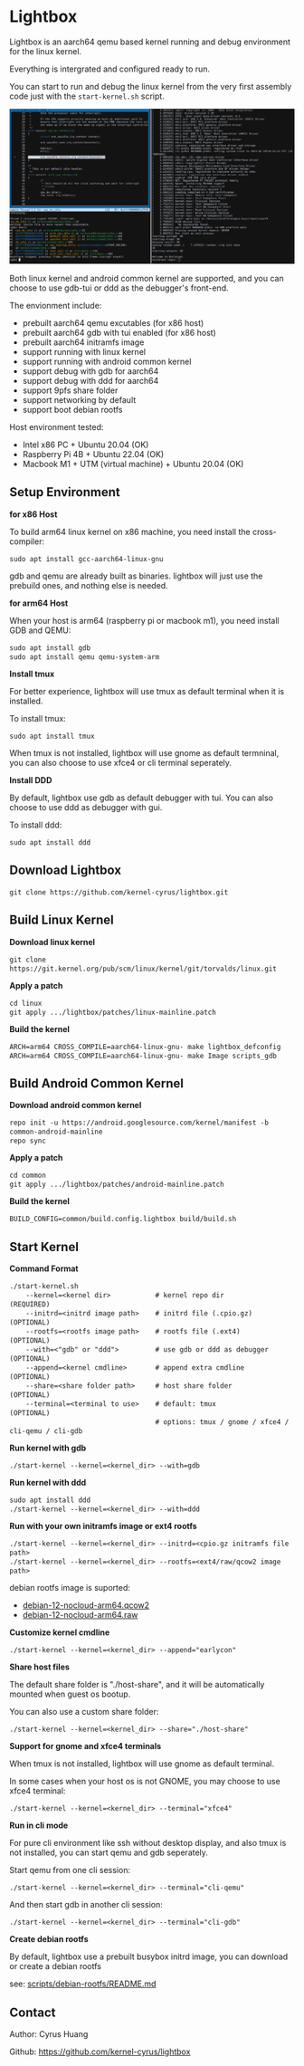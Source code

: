 Lightbox
=============================

Lightbox is an aarch64 qemu based kernel running and debug environment for the linux kernel.

Everything is intergrated and configured ready to run.

You can start to run and debug the linux kernel from the very first assembly code just with the `start-kernel.sh` script.

![Snapshot](https://raw.githubusercontent.com/kernel-cyrus/lightbox/master/snapshots/snapshot.png)

Both linux kernel and android common kernel are supported, and you can choose to use gdb-tui or ddd as the debugger's front-end.

The envionment include:
- prebuilt aarch64 qemu excutables (for x86 host)
- prebuilt aarch64 gdb with tui enabled (for x86 host)
- prebuilt aarch64 initramfs image
- support running with linux kernel
- support running with android common kernel
- support debug with gdb for aarch64
- support debug with ddd for aarch64
- support 9pfs share folder
- support networking by default
- support boot debian rootfs

Host environment tested: 
- Intel x86 PC + Ubuntu 20.04 (OK)
- Raspberry Pi 4B + Ubuntu 22.04 (OK)
- Macbook M1 + UTM (virtual machine) + Ubuntu 20.04 (OK)

Setup Environment
-----------------------------

**for x86 Host**

To build arm64 linux kernel on x86 machine, you need install the cross-compiler:

```
sudo apt install gcc-aarch64-linux-gnu
```

gdb and qemu are already built as binaries. lightbox will just use the prebuild ones, and nothing else is needed.

**for arm64 Host**

When your host is arm64 (raspberry pi or macbook m1), you need install GDB and QEMU:

```
sudo apt install gdb
sudo apt install qemu qemu-system-arm
```

**Install tmux**

For better experience, lightbox will use tmux as default terminal when it is installed.

To install tmux:

```
sudo apt install tmux
```

When tmux is not installed, lightbox will use gnome as default termninal, you can also choose to use xfce4 or cli terminal seperately.

**Install DDD**

By default, lightbox use gdb as default debugger with tui. You can also choose to use ddd as debugger with gui. 

To install ddd:

```
sudo apt install ddd
```

Download Lightbox
-----------------------------

```
git clone https://github.com/kernel-cyrus/lightbox.git
```

Build Linux Kernel
-----------------------------

**Download linux kernel**
```
git clone https://git.kernel.org/pub/scm/linux/kernel/git/torvalds/linux.git
```
**Apply a patch**
```
cd linux
git apply .../lightbox/patches/linux-mainline.patch
```
**Build the kernel**
```
ARCH=arm64 CROSS_COMPILE=aarch64-linux-gnu- make lightbox_defconfig
ARCH=arm64 CROSS_COMPILE=aarch64-linux-gnu- make Image scripts_gdb
```

Build Android Common Kernel
-----------------------------

**Download android common kernel**
```
repo init -u https://android.googlesource.com/kernel/manifest -b common-android-mainline
repo sync
```
**Apply a patch**
```
cd common
git apply .../lightbox/patches/android-mainline.patch
```
**Build the kernel**
```
BUILD_CONFIG=common/build.config.lightbox build/build.sh
```

Start Kernel
-----------------------------

**Command Format**
```
./start-kernel.sh
    --kernel=<kernel dir>           # kernel repo dir            (REQUIRED)
    --initrd=<initrd image path>    # initrd file (.cpio.gz)     (OPTIONAL)
    --rootfs=<rootfs image path>    # rootfs file (.ext4)        (OPTIONAL)
    --with=<"gdb" or "ddd">         # use gdb or ddd as debugger (OPTIONAL)
    --append=<kernel cmdline>       # append extra cmdline       (OPTIONAL)
    --share=<share folder path>     # host share folder          (OPTIONAL)
    --terminal=<terminal to use>    # default: tmux              (OPTIONAL)
                                    # options: tmux / gnome / xfce4 / cli-qemu / cli-gdb
```
**Run kernel with gdb**
```
./start-kernel --kernel=<kernel_dir> --with=gdb
```
**Run kernel with ddd**
```
sudo apt install ddd
./start-kernel --kernel=<kernel_dir> --with=ddd
```
**Run with your own initramfs image or ext4 rootfs**
```
./start-kernel --kernel=<kernel_dir> --initrd=<cpio.gz initramfs file path>
./start-kernel --kernel=<kernel_dir> --rootfs=<ext4/raw/qcow2 image path>
```
debian rootfs image is suported:

- [debian-12-nocloud-arm64.qcow2](https://cloud.debian.org/images/cloud/bookworm/latest/debian-12-nocloud-arm64.qcow2)
- [debian-12-nocloud-arm64.raw](https://cloud.debian.org/images/cloud/bookworm/latest/debian-12-nocloud-arm64.raw)

**Customize kernel cmdline**
```
./start-kernel --kernel=<kernel_dir> --append="earlycon"
```
**Share host files**

The default share folder is "./host-share", and it will be automatically mounted when guest os bootup.

You can also use a custom share folder:

```
./start-kernel --kernel=<kernel_dir> --share="./host-share"
```

**Support for gnome and xfce4 terminals**

When tmux is not installed, lightbox will use gnome as default terminal.

In some cases when your host os is not GNOME, you may choose to use xfce4 terminal:

```
./start-kernel --kernel=<kernel_dir> --terminal="xfce4"
```

**Run in cli mode**

For pure cli environment like ssh without desktop display, and also tmux is not installed, you can start qemu and gdb seperately.

Start qemu from one cli session:

```
./start-kernel --kernel=<kernel_dir> --terminal="cli-qemu"
```

And then start gdb in another cli session:

```
./start-kernel --kernel=<kernel_dir> --terminal="cli-gdb"
```

**Create debian rootfs**

By default, lightbox use a prebuilt busybox initrd image, you can download or create a debian rootfs

see: [scripts/debian-rootfs/README.md](https://github.com/kernel-cyrus/lightbox/tree/master/scripts/debian-rootfs)

Contact
-----------------------------

Author: Cyrus Huang

Github: <https://github.com/kernel-cyrus/lightbox>
